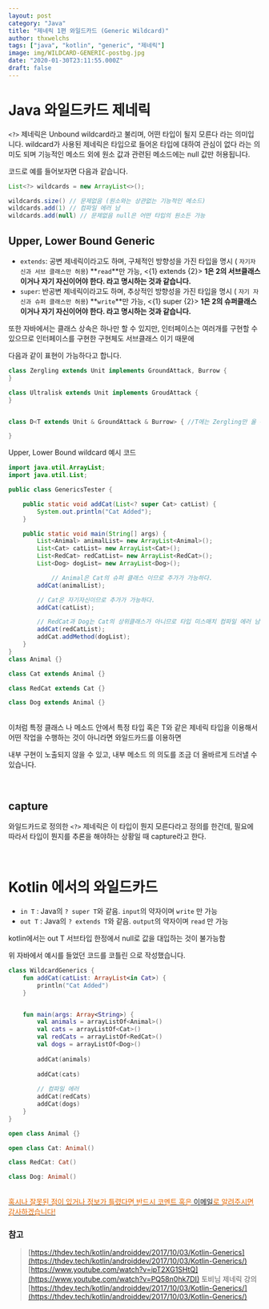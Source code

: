 ```yaml
---
layout: post
category: "Java"
title: "제네릭 1편 와일드카드 (Generic Wildcard)"
author: thxwelchs
tags: ["java", "kotlin", "generic", "제네릭"]
image: img/WILDCARD-GENERIC-postbg.jpg
date: "2020-01-30T23:11:55.000Z"
draft: false
---
```


# Java 와일드카드 제네릭

`<?>` 제네릭은 Unbound wildcard라고 불리며, 어떤 타입이 될지 모른다 라는 의미입니다. wildcard가 사용된 제네릭은 타입으로 들어온 타입에 대하여 관심이 없다 라는 의미도 되며 기능적인 메소드 외에 원소 값과 관련된 메소드에는 null 값만 허용됩니다.

코드로 예를 들어보자면 다음과 같습니다.

```java
List<?> wildcards = new ArrayList<>();

wildcards.size() // 문제없음 (원소와는 상관없는 기능적인 메소드)
wildcards.add(1) // 컴파일 에러 남
wildcards.add(null) // 문제없음 null은 어떤 타입의 원소든 가능
```
    
## Upper, Lower Bound Generic
- `extends`: 공변 제네릭이라고도 하며, 구체적인 방향성을 가진 타입을 명시 ( `자기자신과 서브 클래스만 허용`) **`read`**만 가능, <{1} extends {2}> **1은 2의 서브클래스 이거나 자기 자신이어야 한다. 라고 명시하는 것과 같습니다.**
- `super`: 반공변 제네릭이라고도 하며, 추상적인 방향성을 가진 타입을 명시 ( `자기 자신과 슈퍼 클래스만 허용`) **`write`**만 가능, <{1} super {2}> **1은 2의 슈퍼클래스 이거나 자기 자신이어야 한다. 라고 명시하는 것과 같습니다.**

또한 자바에서는 클래스 상속은 하나만 할 수 있지만, 인터페이스는 여러개를 구현할 수 있으므로 인터페이스를 구현한 구현체도 서브클래스 이기 때문에 

다음과 같이 표현이 가능하다고 합니다.

```java
class Zergling extends Unit implements GroundAttack, Burrow {
}

class Ultralisk extends Unit implements GroudAttack {
}


class D<T extends Unit & GroundAttack & Burrow> { //T에는 Zergling만 올 수 있습니다.

}
```



Upper, Lower Bound wildcard 예시 코드
```java
import java.util.ArrayList;
import java.util.List;

public class GenericsTester {

    public static void addCat(List<? super Cat> catList) {
        System.out.println("Cat Added");
    }

    public static void main(String[] args) {
        List<Animal> animalList= new ArrayList<Animal>();
        List<Cat> catList= new ArrayList<Cat>();
        List<RedCat> redCatList= new ArrayList<RedCat>();
        List<Dog> dogList= new ArrayList<Dog>();

            // Animal은 Cat의 슈퍼 클래스 이므로 추가가 가능하다.
        addCat(animalList);

        // Cat은 자기자신이므로 추가가 가능하다. 
        addCat(catList);

        // RedCat과 Dog는 Cat의 상위클래스가 아니므로 타입 미스매치 컴파일 에러 남
        addCat(redCatList);
        addCat.addMethod(dogList); 
    }
}
class Animal {}

class Cat extends Animal {}

class RedCat extends Cat {}

class Dog extends Animal {}
``` 
\
이처럼 특정 클래스 나 메소드 안에서 특정 타입 혹은 T와 같은 제네릭 타입을 이용해서 어떤 작업을 수행하는 것이 아니라면 와일드카드를 이용하면

내부 구현이 노출되지 않을 수 있고, 내부 메소드 의 의도를 조금 더 올바르게 드러낼 수 있습니다.

<br/>

## capture

와일드카드로 정의한 `<?>` 제네릭은 이 타입이 뭔지 모른다라고 정의를 한건데, 필요에 따라서  타입이 뭔지를 추론을 해야하는 상황일 때 capture라고 한다.


<br/>

# Kotlin 에서의 와일드카드

- `in T` : Java의 `? super T`와 같음. `input`의 약자이며 `write` 만 가능
- `out T` : Java의 `? extends T`와 같음. `output`의 약자이며 `read` 만 가능

kotlin에서는 out T 서브타입 한정에서 null로 값을 대입하는 것이 불가능함

위 자바에서 예시를 들었던 코드를 코틀린 으로 작성했습니다.

    
```kotlin 
class WildcardGenerics {
    fun addCat(catList: ArrayList<in Cat>) {
        println("Cat Added")
    }


    fun main(args: Array<String>) {
        val animals = arrayListOf<Animal>()
        val cats = arrayListOf<Cat>()
        val redCats = arrayListOf<RedCat>()
        val dogs = arrayListOf<Dog>()
        
        addCat(animals)
        
        addCat(cats)
        
        // 컴파일 에러
        addCat(redCats)
        addCat(dogs)
    }
}

open class Animal {}

open class Cat: Animal()

class RedCat: Cat()

class Dog: Animal()
```

\
<u><span style="color:#e96900;">
혹시나 잘못된 점이 있거나 정보가 틀렸다면 반드시 코멘트 혹은 <a href="mailto:thxwelchs@gmail.com">이메일</a>로 알려주시면 감사하겠습니다!
</span></u>


### 참고

> [https://thdev.tech/kotlin/androiddev/2017/10/03/Kotlin-Generics](https://thdev.tech/kotlin/androiddev/2017/10/03/Kotlin-Generics/)
[https://www.youtube.com/watch?v=ipT2XG1SHtQ](https://www.youtube.com/watch?v=PQ58n0hk7DI) 토비님 제네릭 강의
[https://thdev.tech/kotlin/androiddev/2017/10/03/Kotlin-Generics/](https://thdev.tech/kotlin/androiddev/2017/10/03/Kotlin-Generics/)